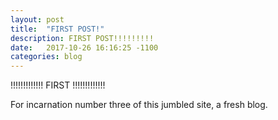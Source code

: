 ```yaml
---
layout: post
title:  "FIRST POST!"
description: FIRST POST!!!!!!!!!
date:   2017-10-26 16:16:25 -1100
categories: blog
---
```


!!!!!!!!!!!!! FIRST !!!!!!!!!!!!!

For incarnation number three of this jumbled site, a fresh blog.